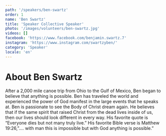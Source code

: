 ```yaml
---
path: '/speakers/ben-swartz'
order: 1
name: 'Ben Swartz'
title: 'Speaker Collective Speaker'
photo: '/images/volunteers/ben-swartz.jpg'
videos: []
facebook: 'https://www.facebook.com/benjamin.swartz.7'
instagram: 'https://www.instagram.com/swartzyben/'
category: 'Speaker'
locale: 'en'
---
```


# About Ben Swartz

After a 2,000 mile canoe trip from Ohio to the Gulf of Mexico, Ben began to believe that anything is possible. Ben has traveled the world and experienced the power of God manifest in the large events that he speaks at. Ben is passionate to see the Body of Christ dream again. He believes that if the same spirit that raised Christ from the dead lives inside of us, then our lives should look different in every way. His favorite quote is “Everyone dies but not many truly live.” His favorite Bible verse is Matthew 19:26,”.... with man this is impossible but with God anything is possible.”
